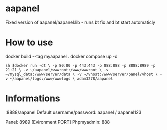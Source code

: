 # aapanel
Fixed version of aapanel/aapanel:lib - runs bt fix and bt start automaticly

How to use
==

docker build --tag myaapanel .
docker compose up -d

``sh
$docker run -dt \
-p 80:80 -p 443:443 -p 888:888 -p 8888:8989 -p 21:21 \
-v ~/aapanel/wwwroot:/www/wwwroot \
-v ~/mysql_data:/www/server/data \
-v ~/vhost:/www/server/panel/vhost \
-v ~/aapanel/logs:/www/wwwlogs \
adam3278/aapanel``

Informations
==
<ip>:8888/aapanel
Default username/password: aapanel / aapanel123

Panel: 8989 [Evironment PORT]
Phpmyadmin: 888

